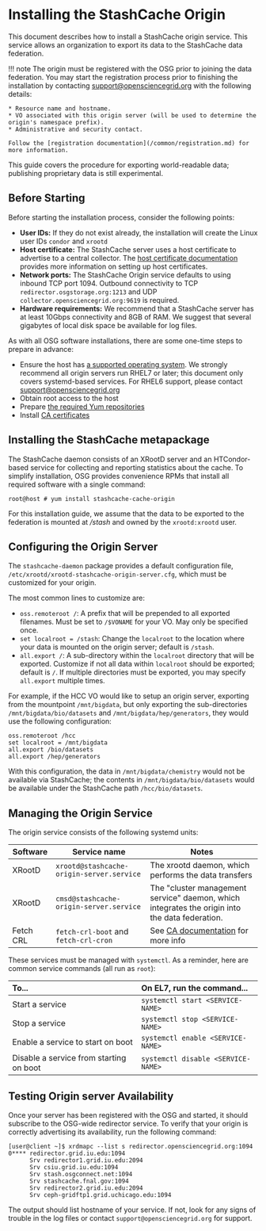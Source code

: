 Installing the StashCache Origin
================================

This document describes how to install a StashCache origin service.  This service allows an organization
to export its data to the StashCache data federation.

!!! note
    The origin must be registered with the OSG prior to joining the data federation.  You may start the
    registration process prior to finishing the installation by contacting <support@opensciencegrid.org>
    with the following details:

    * Resource name and hostname.
    * VO associated with this origin server (will be used to determine the origin's namespace prefix).
    * Administrative and security contact.

    Follow the [registration documentation](/common/registration.md) for more information.

This guide covers the procedure for exporting world-readable data; publishing proprietary data is still
experimental.

Before Starting
---------------

Before starting the installation process, consider the following points:

* __User IDs:__ If they do not exist already, the installation will create the Linux user IDs `condor` and `xrootd`
* __Host certificate:__ The StashCache server uses a host certificate to advertise to a central collector.
  The [host certificate documentation](/security/host-certs.md) provides more information on setting up host
  certificates.
* __Network ports:__ The StashCache Origin service defaults to using inbound TCP port 1094.  Outbound
  connectivity to TCP `redirector.osgstorage.org:1213` and UDP `collector.opensciencegrid.org:9619` is
  required.
* __Hardware requirements:__ We recommend that a StashCache server has at least 10Gbps connectivity and 8GB of
  RAM.  We suggest that several gigabytes of local disk space be available for log files.

As with all OSG software installations, there are some one-time steps to prepare in advance:

* Ensure the host has [a supported operating system](/release/supported_platforms.md).  We strongly recommend
  all origin servers run RHEL7 or later; this document only covers systemd-based services.  For RHEL6 support,
  please contact <support@opensciencegrid.org>
* Obtain root access to the host
* Prepare [the required Yum repositories](/common/yum.md)
* Install [CA certificates](/common/ca.md)

Installing the StashCache metapackage
-------------------------------------

The StashCache daemon consists of an XRootD server and an HTCondor-based service for collecting and reporting
statistics about the cache. To simplify installation, OSG provides convenience RPMs that install all required
software with a single command:

```console
root@host # yum install stashcache-cache-origin
```

For this installation guide, we assume that the data to be exported to the federation is mounted at */stash*
and owned by the `xrootd:xrootd` user.  

Configuring the Origin Server
-----------------------------

The `stashcache-daemon` package provides a default configuration file,
`/etc/xrootd/xrootd-stashcache-origin-server.cfg`, which must be customized for your origin.

The most common lines to customize are:

* `oss.remoteroot /`: A prefix that will be prepended to all exported filenames.  Must be set to `/$VONAME`
  for your VO.  May only be specified once.
* `set localroot = /stash`: Change the `localroot` to the location where your data is mounted on
  the origin server; default is `/stash`.
* `all.export /`: A sub-directory within the `localroot` directory that will be exported.  Customize
  if not all data within `localroot` should be exported; default is `/`.  If multiple directories must
  be exported, you may specify `all.export` multiple times.

For example, if the HCC VO would like to setup an origin server, exporting from the mountpoint `/mnt/bigdata`,
but only exporting the sub-directories `/mnt/bigdata/bio/datasets` and `/mnt/bigdata/hep/generators`, they
would use the following configuration:

```
oss.remoteroot /hcc
set localroot = /mnt/bigdata
all.export /bio/datasets
all.export /hep/generators
```

With this configuration, the data in `/mnt/bigdata/chemistry` would not be available via StashCache; the
contents in `/mnt/bigdata/bio/datasets` would be available under the StashCache path `/hcc/bio/datasets`.

Managing the Origin Service
---------------------------
The origin service consists of the following systemd units:

| **Software** | **Service name** | **Notes** |
|--------------|------------------|-----------|
| XRootD | `xrootd@stashcache-origin-server.service` | The xrootd daemon, which performs the data transfers |
| XRootD | `cmsd@stashcache-origin-server.service` | The "cluster management service" daemon, which integrates the origin into the data federation.  |
| Fetch CRL         | `fetch-crl-boot` and `fetch-crl-cron` | See [CA documentation](/common/ca#managing-fetch-crl-services) for more info |

These services must be managed with `systemctl`.  As a reminder, here are common service commands (all run as `root`):

| To...                                   | On EL7, run the command...         |
| :-------------------------------------- | :--------------------------------- |
| Start a service                         | `systemctl start <SERVICE-NAME>`   |
| Stop a  service                         | `systemctl stop <SERVICE-NAME>`    |
| Enable a service to start on boot       | `systemctl enable <SERVICE-NAME>`  |
| Disable a service from starting on boot | `systemctl disable <SERVICE-NAME>` |

Testing Origin server Availability
----------------------------------

Once your server has been registered with the OSG and started, it should subscribe to the OSG-wide
redirector service.  To verify that your origin is correctly advertising its availability, run the
following command:

```
[user@client ~]$ xrdmapc --list s redirector.opensciencegrid.org:1094 
0**** redirector.grid.iu.edu:1094
      Srv redirector1.grid.iu.edu:2094
      Srv csiu.grid.iu.edu:1094
      Srv stash.osgconnect.net:1094
      Srv stashcache.fnal.gov:1094
      Srv redirector2.grid.iu.edu:2094
      Srv ceph-gridftp1.grid.uchicago.edu:1094
```

The output should list hostname of your service. If not, look for any signs of trouble in the log files
or contact `support@opensciencegrid.org` for support.

<!-- TODO: include an example for downloading via `stashcp` -->
